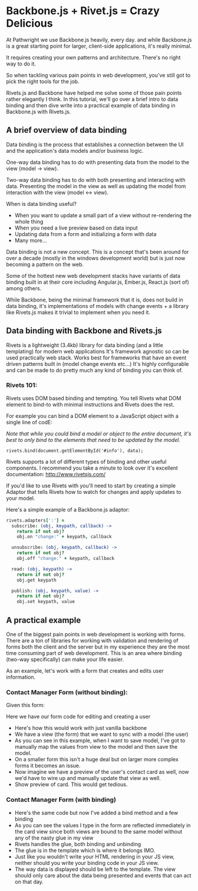 # Backbone.js + Rivet.js = Crazy Delicious

At Pathwright we use Backbone.js heavily, every day. and while Backbone.js is a great starting point for larger, client-side applications, it's really minimal.

It requires creating your own patterns and architecture. There's no right way to do it.

So when tackling various pain points in web development, you've still got to pick the right tools for the job. 

Rivets.js and Backbone have helped me solve some of those pain points rather elegantly I think. In this tutorial, we'll go over a brief intro to data binding and then dive write into a practical example of data binding in Backbone.js with Rivets.js.

## A brief overview of data binding
Data binding is the process that establishes a connection between the UI and the application's data models and/or business logic. 

One-way data binding has to do with presenting data from the model to the view (model -> view).

Two-way data binding has to do with both presenting and interacting with data. Presenting the model in the view as well as updating the model from interaction with the view (model <-> view).

When is data binding useful? 
* When you want to update a small part of a view without re-rendering the whole thing
* When you need a live preview based on data input
* Updating data from a form and initializing a form with data
* Many more...

Data binding is not a new concept. This is a concept that's been around for over a decade (mostly in the windows development world) but is just now becoming a pattern on the web.

Some of the hottest new web development stacks have variants of data binding built in at their core including Angular.js, Ember.js, React.js (sort of) among others.

While Backbone, being the minimal framework that it is, does not build in data binding, it's implementations of models with change events + a library like Rivets.js makes it trivial to implement when you need it.

## Data binding with Backbone and Rivets.js
Rivets is a lightweight (3.4kb) library for data binding (and a little templating) for modern web applications
It's framework agnostic so can be used practically web stack. Works best for frameworks that have an event driven patterns built in (model change events etc…)
It's highly configurable and can be made to do pretty much any kind of binding you can think of.

### Rivets 101:
Rivets uses DOM based binding and tempting. You tell Rivets what DOM element to bind-to with minimal instructions and Rivets does the rest. 

For example you can bind a DOM element to a JavaScript object with a single line of codE:

_Note that while you could bind a model or object to the entire document, it's best to only bind to the elements that need to be updated by the model._

`rivets.bind(document.getElementById('#info'), data);`

Rivets supports a lot of different types of binding and other useful components. I recommend you take a minute to look over it's excellent documentation: http://www.rivetsjs.com/

If you'd like to use Rivets with you'll need to start by creating a simple Adaptor that tells Rivets how to watch for changes and apply updates to your model.

Here's a simple example of a Backbone.js adaptor:

```coffeescript
rivets.adapters[':'] =
  subscribe: (obj, keypath, callback) ->
    return if not obj?
    obj.on "change:" + keypath, callback

  unsubscribe: (obj, keypath, callback) ->
    return if not obj?
    obj.off "change:" + keypath, callback

  read: (obj, keypath) ->
    return if not obj?
    obj.get keypath

  publish: (obj, keypath, value) ->
    return if not obj?
    obj.set keypath, value
```


## A practical example

One of the biggest pain points in web development is working with forms. There are a ton of libraries for working with validation and rendering of forms both the client and the server but in my experience they are the most time consuming part of web development. This is an area where binding (two-way specifically) can make your life easier.

As an example, let's work with a form that creates and edits user information.

### Contact Manager Form (without binding):

Given this form: 




Here we have our form code for editing and creating a user
* Here's how this would work with just vanilla backbone
* We have a view (the form) that we want to sync with a model (the user)
* As you can see in this example, when I want to save model, I've got to manually map the values from view to the model and then save the model. 
* On a smaller form this isn't a huge deal but on larger more complex forms it becomes an issue.
* Now imagine we have a preview of the user's contact card as well, now we'd have to wire up and manually update that view as well.
* Show preview of card. This would get tedious.

### Contact Manager Form (with binding)
* Here's the same code but now I've added a bind method and a few binding 
* As you can see the values I type in the form are reflected immediately in the card view since both views are bound to the same model without any of the nasty glue in my view
* Rivets handles the glue, both binding and unbinding
* The glue is in the template which is where it belongs IMO. 
* Just like you wouldn't write your HTML rendering in your JS view, neither should you write your binding code in your JS view. 
* The way data is displayed should be left to the template. The view should only care about the data being presented and events that can act on that day.




